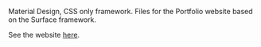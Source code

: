 Material Design, CSS only framework.
Files for the Portfolio website based on the Surface framework.

See the website [here](http://alina.cuttinghome.com).
